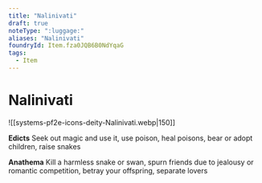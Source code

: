 ```yaml
---
title: "Nalinivati"
draft: true
noteType: ":luggage:"
aliases: "Nalinivati"
foundryId: Item.fza0JQB6B0NdYqaG
tags:
  - Item
---
```


# Nalinivati
![[systems-pf2e-icons-deity-Nalinivati.webp|150]]

**Edicts** Seek out magic and use it, use poison, heal poisons, bear or adopt children, raise snakes

**Anathema** Kill a harmless snake or swan, spurn friends due to jealousy or romantic competition, betray your offspring, separate lovers
